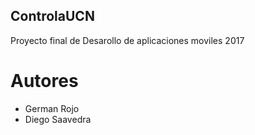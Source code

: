 ## ControlaUCN
Proyecto final de Desarollo de aplicaciones moviles 2017

# Autores
- German Rojo
- Diego Saavedra



